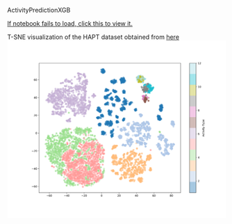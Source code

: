 ActivityPredictionXGB

<a href="https://nbviewer.jupyter.org/github/pauzzz/ActivityPredictionXGB/blob/master/output/Human%20Activity%20and%20Postural%20Transition%20Prediction.ipynb"> If notebook fails to load, click this to view it.</a>

<p>T-SNE visualization of the HAPT dataset obtained from <a href="https://archive.ics.uci.edu/ml/datasets/Smartphone-Based+Recognition+of+Human+Activities+and+Postural+Transitions" title="HAPT dataset" rel="nofollow">here</a>
<a target="_blank" rel="noopener noreferrer" href="https://github.com/pauzzz/ActivityPredictionXGB/blob/master/output/TSNE.png"><img src="https://github.com/pauzzz/ActivityPredictionXGB/raw/master/output/TSNE.png" alt="TSNE" style="max-width:100%;"></a></p>

